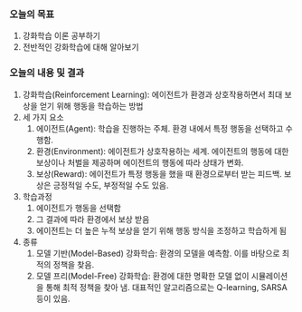 ### 오늘의 목표
1. 강화학습 이론 공부하기
2. 전반적인 강화학습에 대해 알아보기

### 오늘의 내용 및 결과 
1. 강화학습(Reinforcement Learning): 에이전트가 환경과 상호작용하면서 최대 보상을 얻기 위해 행동을 학습하는 방법
2. 세 가지 요소
	1. 에이전트(Agent): 학습을 진행하는 주체. 환경 내에서 특정 행동을 선택하고 수행함.
	2. 환경(Environment): 에이전트가 상호작용하는 세계. 에이전트의 행동에 대한 보상이나 처벌을 제공하며 에이전트의 행동에 따라 상태가 변화.
	3. 보상(Reward): 에이전트가 특정 행동을 했을 때 환경으로부터 받는 피드백. 보상은 긍정적일 수도, 부정적일 수도 있음.
3. 학습과정
	1. 에이전트가 행동을 선택함
	2. 그 결과에 따라 환경에서 보상 받음
	3. 에이전트는 더 높은 누적 보상을 얻기 위해 행동 방식을 조정하고 학습하게 됨
4. 종류
	1. 모델 기반(Model-Based) 강화학습: 환경의 모델을 예측함. 이를 바탕으로 최적의 정책을 찾음.
	2. 모델 프리(Model-Free) 강화학습: 환경에 대한 명확한 모델 없이 시뮬레이션을 통해 최적 정책을 찾아 냄. 대표적인 알고리즘으로는 Q-learning, SARSA 등이 있음.

